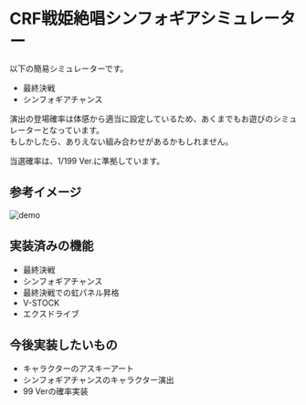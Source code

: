 # CRF戦姫絶唱シンフォギアシミュレーター
以下の簡易シミュレーターです。

* 最終決戦
* シンフォギアチャンス

演出の登場確率は体感から適当に設定しているため、あくまでもお遊びのシミュレーターとなっています。  
もしかしたら、ありえない組み合わせがあるかもしれません。

当選確率は、1/199 Ver.に準拠しています。

## 参考イメージ

![demo](https://raw.githubusercontent.com/wiki/muro1214/Symphogear/images/simulator.gif)

## 実装済みの機能

* 最終決戦
* シンフォギアチャンス
* 最終決戦での虹パネル昇格
* V-STOCK
* エクスドライブ

## 今後実装したいもの

* キャラクターのアスキーアート
* シンフォギアチャンスのキャラクター演出
* 99 Verの確率実装
